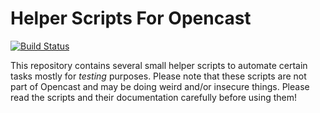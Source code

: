 Helper Scripts For Opencast
===========================

[![Build Status
](https://travis-ci.org/opencast/helper-scripts.svg?branch=master)
](https://travis-ci.org/opencast/helper-scripts)

This repository contains several small helper scripts to automate certain tasks
mostly for *testing* purposes. Please note that these scripts are not part of
Opencast and may be doing weird and/or insecure things. Please read the scripts
and their documentation carefully before using them!
